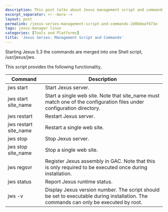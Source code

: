 ```yaml
---
description: This post talks about Jexus management script and commands.
excerpt_separator: <!--more-->
layout: post
permalink: /jexus-series-management-script-and-commands-2d0b8eaf673e
tags: jexus-manager linux
categories: [Tools and Platforms]
title: 'Jexus Series: Management Script and Commands'
---
```

Starting Jexus 5.3 the commands are merged into one Shell script, /usr/jexus/jws.
<!--more-->

This script provides the following functionality,

| Command | Description |
| ------- | ----------- |
| jws start | Start Jexus server. |
| jws start site_name | Start a single web site. Note that site_name must match one of the configuration files under configuration directory. |
| jws restart | Restart Jexus server. |
| jws restart site_name | Restart a single web site. |
| jws stop | Stop Jexus server. |
| jws stop site_name | Stop a single web site. |
| jws regsvr | Register Jexus assembly in GAC. Note that this is only required to be executed once during installation. |
| jws status | Report Jexus runtime status. |
| jws -v | Display Jexus version number. The script should be set to executable during installation. The commands can only be executed by root. |
